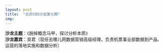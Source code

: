```yaml
---
layout: post
title:  "北京COS沙龙第七期"
img: 
---
```


**沙龙主题**：《脱掉概念马甲，探讨分析本质》  
**沙龙嘉宾**：吴君（现任去哪儿网数据营销高级经理，负责机票事业部数据到产品、运营的落地实施和数据分析）  

